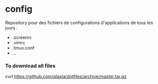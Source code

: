 config
======

Repository pour des fichiers de configurations d'applications de tous les jours :
- .screenrc
- .vimrc
- .tmux.conf
- ...


### To download all files 
curl https://github.com/alasta/dotfiles/archive/master.tar.gz
